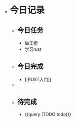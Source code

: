 - # 今日记录
	- ## 今日任务
		- 做工组
		- 学习rust
	- ##  今日完成
		- [[RUST入门]]
	-
	- ## 待完成
		- {{query (TODO todo)}}